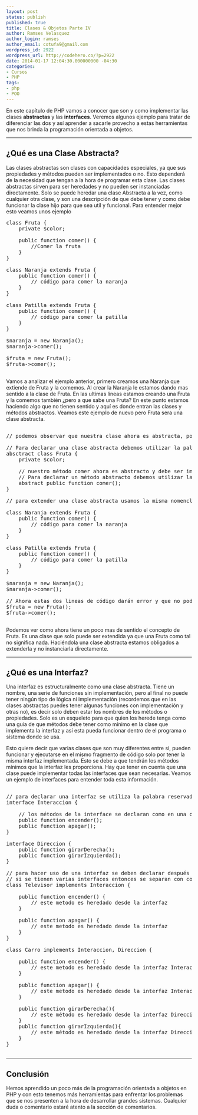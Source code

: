 ```yaml
---
layout: post
status: publish
published: true
title: Clases & Objetos Parte IV
author: Ramses Velasquez
author_login: ramses
author_email: cotufa9@gmail.com
wordpress_id: 2922
wordpress_url: http://codehero.co/?p=2922
date: 2014-01-17 12:04:30.000000000 -04:30
categories:
- Cursos
- PHP
tags:
- php
- POO
---
```

<p>En este capítulo de PHP vamos a conocer que son y como implementar las clases <strong>abstractas</strong> y las <strong>interfaces</strong>. Veremos algunos ejemplo para tratar de diferenciar las dos y así aprender a sacarle  provecho a estas herramientas que nos brinda la programación orientada a objetos.</p>

<hr />

<h2>¿Qué es una Clase Abstracta?</h2>

<p>Las clases abstractas son clases con capacidades especiales, ya que sus propiedades y métodos pueden ser implementados o no. Esto dependerá de la necesidad que tengan a la hora de programar esta clase. Las clases abstractas sirven para ser heredades y no pueden ser instanciadas directamente. Solo se puede heredar una clase Abstracta a la vez, como cualquier otra clase, y son una descripción de que debe tener y como debe funcionar la clase hijo para que sea util y funcional. Para entender mejor esto veamos unos ejemplo</p>

<pre>
class Fruta {
    private $color;

    public function comer() {
        //Comer la fruta
    }
}

class Naranja extends Fruta {
    public function comer() {
        // código para comer la naranja
    }
}

class Patilla extends Fruta {
    public function comer() {
        // código para comer la patilla
    }
}

$naranja = new Naranja();
$naranja->comer();

$fruta = new Fruta();
$fruta->comer();

</pre>

<p>Vamos a analizar el ejemplo anterior, primero creamos una Naranja que extiende de Fruta y la comemos. Al crear la Naranja le estamos dando mas sentido a la clase de Fruta. En las ultimas lineas estamos creando una Fruta y la comemos también ¿pero a que sabe una Fruta? En este punto estamos haciendo algo que no tienen sentido y aquí es donde entran las clases y métodos abstractos. Veamos este ejemplo de nuevo pero Fruta sera una clase abstracta.</p>

<pre>

// podemos observar que nuestra clase ahora es abstracta, por lo tanto podrá tener métodos y propiedades abstractos y no podrá ser instanciada directamente

// Para declarar una clase abstracta debemos utilizar la palabra reservada abstract antes de la declaración de la clase
absctract class Fruta {
    private $color;
    
    // nuestro método comer ahora es abstracto y debe ser implementado por la clase que herede Fruta
    // Para declarar un método abstracto debemos utilizar la palabra reservada abstract antes de la declaración normal del método y en vez de utilizar llaves para colocar el código utilizamos un punto y coma (;) ya que no vamos a tener código en la función. 
    abstract public function comer();
}

// para extender una clase abstracta usamos la misma nomenclatura que para extender una clase normal. 

class Naranja extends Fruta {
    public function comer() {
        // código para comer la naranja
    }
}

class Patilla extends Fruta {
    public function comer() {
        // código para comer la patilla
    }
}

$naranja = new Naranja();
$naranja->comer();

// Ahora estas dos lineas de código darán error y que no podemos instanciar una clase Fruta
$fruta = new Fruta();
$fruta->comer();

</pre>

<p>Podemos ver como ahora tiene un poco mas de sentido el concepto de Fruta. Es una clase que solo puede ser extendida ya que una Fruta como tal no significa nada. Haciéndola una clase abstracta estamos obligados a extenderla y no instanciarla directamente.</p>

<hr />

<h2>¿Qué es una Interfaz?</h2>

<p>Una interfaz es estructuralmente como una clase abstracta. Tiene un nombre, una serie de funciones sin implementación, pero al final no puede tener ningún tipo de lógica ni implementación (recordemos que en las clases abstractas puedes tener algunas funciones con implementación y otras no), es decir solo deben estar los nombres de los métodos o propiedades. Solo es un esqueleto para que quien los herede tenga como una guía de que métodos debe tener como mínimo en la clase que implementa la interfaz y así esta pueda funcionar dentro de el programa o sistema donde se usa.</p>

<p>Esto quiere decir que varias clases que son muy diferentes entre si, pueden funcionar y ejecutarse en el mismo fragmento de código solo por tener la misma interfaz implementada. Esto se debe a que tendrán los métodos mínimos que la interfaz les proporciona. Hay que tener en cuenta que una clase puede implementar todas las interfaces que sean necesarias.  Veamos un ejemplo de interfaces para entender toda esta información.</p>

<pre>

// para declarar una interfaz se utiliza la palabra reservada interface en vez de la palabra class
interface Interaccion {
    
    // los métodos de la interface se declaran como en una clase normal pero sin implementación
    public function encender();
    public function apagar();
}

interface Direccion {
    public function girarDerecha();
    public function girarIzquierda();
}

// para hacer uso de una interfaz se deben declarar después de el nombre de la clase y anteponiendo la palabra implements. 
// si se tienen varias interfaces entonces se separan con coma (,)
class Televisor implements Interaccion {
    
    public function encender() {
        // este metodo es heredado desde la interfaz
    }

    public function apagar() {
        // este metodo es heredado desde la interfaz
    }
}

class Carro implements Interaccion, Direccion {
    
    public function encender() {
        // este metodo es heredado desde la interfaz Interaccion
    }

    public function apagar() {
        // este metodo es heredado desde la interfaz Interaccion
    }
    
    public function girarDerecha(){
        // este método es heredado desde la interfaz Direccion
    }
    public function girarIzquierda(){
        // este método es heredado desde la interfaz Direccion
    }
}

</pre>

<hr />

<h2>Conclusión</h2>

<p>Hemos aprendido un poco más de la programación orientada a objetos en PHP y con esto tenemos más herramientas para enfrentar los problemas que se nos presenten a la hora de desarrollar grandes sistemas. Cualquier duda o comentario estaré atento a la sección de comentarios.</p>
